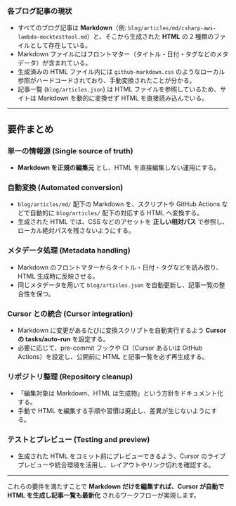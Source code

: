 ### 各ブログ記事の現状

- すべてのブログ記事は **Markdown**（例: `blog/articles/md/csharp-aws-lambda-mocktesttool.md`）と、そこから生成された **HTML** の 2 種類のファイルとして存在している。  
- Markdown ファイルにはフロントマター（タイトル・日付・タグなどのメタデータ）が含まれている。  
- 生成済みの HTML ファイル内には `github-markdown.css` のようなローカル参照がハードコードされており、手動変換されたことが分かる。  
- 記事一覧 (`blog/articles.json`) は HTML ファイルを参照しているため、サイトは Markdown を動的に変換せず HTML を直接読み込んでいる。  

---

## 要件まとめ

### 単一の情報源 (Single source of truth)
- **Markdown を正規の編集元** とし、HTML を直接編集しない運用にする。  

### 自動変換 (Automated conversion)
- `blog/articles/md/` 配下の Markdown を、スクリプトや GitHub Actions などで自動的に `blog/articles/` 配下の対応する HTML へ変換する。  
- 生成された HTML では、CSS などのアセットを **正しい相対パス** で参照し、ローカル絶対パスを残さないようにする。  

### メタデータ処理 (Metadata handling)
- Markdown のフロントマターからタイトル・日付・タグなどを読み取り、HTML 生成時に反映させる。  
- 同じメタデータを用いて `blog/articles.json` を自動更新し、記事一覧の整合性を保つ。  

### Cursor との統合 (Cursor integration)
- Markdown に変更があるたびに変換スクリプトを自動実行するよう **Cursor の tasks/auto-run** を設定する。  
- 必要に応じて、pre-commit フックや CI（Cursor あるいは GitHub Actions）を設定し、公開前に HTML と記事一覧を必ず再生成する。  

### リポジトリ整理 (Repository cleanup)
- 「編集対象は Markdown、HTML は生成物」という方針をドキュメント化する。  
- 手動で HTML を編集する手順や習慣は廃止し、差異が生じないようにする。  

### テストとプレビュー (Testing and preview)
- 生成された HTML をコミット前にプレビューできるよう、Cursor のライブプレビューや統合環境を活用し、レイアウトやリンク切れを確認する。  

---

これらの要件を満たすことで **Markdown だけを編集すれば、Cursor が自動で HTML を生成し記事一覧も最新化** されるワークフローが実現します。
